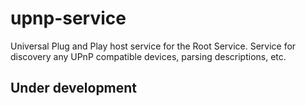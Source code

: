 # upnp-service
Universal Plug and Play host service for the Root Service.
Service for discovery any UPnP compatible devices, parsing descriptions, etc.

## Under development
